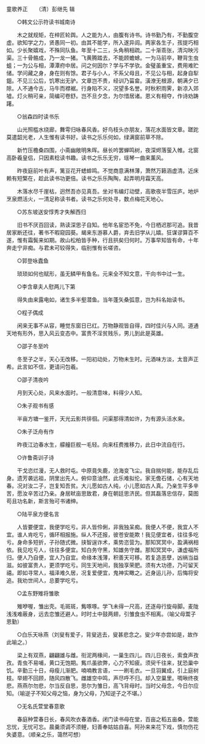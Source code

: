 童歌养正　　（清）彭继先 辑 

　　○韩文公示符读书城南诗 

　　木之就规矩，在梓匠轮舆。人之能为人，由腹有诗书。诗书勤乃有，不勤腹空虚。欲知学之力，贤愚同一初。由其不能学，所入遂异闾。两家各生子，孩提巧相如。少长聚嬉戏，不殊同队鱼。年至十二三，头角稍相疏。二十渐乖张，清沟映污渠。三十骨骼成，乃一龙一猪。飞黄腾踏去，不能顾蟾蜍。一为马前卒，鞭背生虫蛆；一为公与相，潭潭府中居。问之何因尔？学与不学欤。金璧虽重宝，费用难贮储。学问藏之身，身在则有馀。君子与小人，不系父母且，不见公与相，起身自犁鉏。不见三公后，饥寒出无驴。文章岂不贵，经训乃菑畲。潢潦无根源，朝满夕已除。人不通今古，马牛而襟裾。行身陷不义，况望多名誉。时秋积雨霁，新凉入郊墟。灯火稍可亲，简编可卷舒。岂不旦夕念，为尔惜居诸。恩义有相夺，作诗劝踌躇。 

　　○翁森四时读书乐 

　　山光照槛水绕廊，舞雩归咏春风香。好鸟枝头亦朋友，落花水面皆文章。蹉跎莫遣韶光老，人生惟有读书好。读书之乐乐何如，绿满窗前草不除。 

　　新竹压檐桑四围，小斋幽敞明朱晖。昼长吟罢蝉鸣树，夜深烬落萤入帷。北窗高卧羲皇侣，只因素稔读书趣。读书之乐乐无穷，瑶琴一曲来薰风。 

　　昨夜庭前叶有声，篱豆花开蟋蟀鸣。不觉商意满林薄，萧然万籁涵虚清。近床赖有短檠在，趁此读书功更倍。读书之乐乐陶陶，起弄明月霜天高。 

　　木落水尽千崖枯，迥然吾亦见真吾。坐对韦编灯动壁，高歌夜半雪压庐。地炉烹泉燃活火，一清足称读书者。读书之乐何处寻，数点梅花天地心。 

　　○苏东坡送安惇秀才失解西归 

　　旧书不厌百回读，熟读深思子自知。他年名宦恐不免，今日栖迟那可追。我昔居家断还往，著书不暇窥园葵。朅来东游慕人爵，弃去旧学从儿嬉。狂谋谬算百不遂，惟有霜鬓来如期。故山松柏皆手种，行且拱矣归何时。万事早知皆有命，十年奔走宁非痴。与君未可较得失，临别惟有长嗟咨。 

　　○郭登咏蠹鱼 

　　琐琐如何也赋形，虽无鳞甲有鱼名。元来全不知文意，干向书中过一生。 

　　○李含章夫人慰两儿下第 

　　得失由来露电如，诸生多半壑潜鱼。当年蓬矢桑弧意，岂为科名始读书。 

　　○程子偶成 

　　闲来无事不从容，睡觉东窗日已红。万物静观皆自得，四时佳兴与人同。道通天地有形外，思入风云变态中。富贵不淫贫贱乐，男儿到此是英雄。 

　　○邵子冬至吟 

　　冬至子之半，天心无改移。一阳初动处，万物未生时。元酒味方淡，太音声正希。此言如不信，更请问包羲。 

　　○邵子清夜吟 

　　月到天心处，风来水面时。一般清意味，料得少人知。 

　　○朱子观书有感 

　　半亩方塘一鉴开，天光云影共徘徊。问渠那得清如许，为有源头活水来。 

　　○朱子泛舟有作 

　　昨夜江边春水生，艨艟巨舰一毛轻。向来枉费推移力，此日中流自在行。 

　　○许鲁斋训子诗 

　　干戈恣烂漫，无人救时屯。中原竟失鹿，沧海变飞尘。我自揣何能，能存乱后身。遗芳袭远祖，阴里出先人。俯仰意油然，此乐难拟伦。家无儋石储，心有天地春。况对汝二子，岂复知吾贫。大儿愿如古人纯，小儿愿如古人真。乃亲生平多辛苦，愿汝辛苦过乃亲。身居畎亩思致君，身在朝廷思济民。但其磊落忠信存，莫图苟且功名新，斯言殆可书诸绅。 

　　○陆平泉方便名言 

　　人皆要便宜，我便学吃亏。非人皆伶俐，非我独呆痴。我便人不便，我宜人不宜。谁人肯吃亏，循环相报施。纵人不还报，彼苍安能欺！我见便宜者，往往多吃亏。身命多短折，子孙随式微。挟智逞诈术，乘势恣营为。那知冥冥中，盈满祸相依。我见吃亏人，往往多便宜。知白务守黑，知雄务守雌。那知冥冥中，谦虚福所归。便人乃自便，宜人乃自宜。命缘本浅薄，积善天可移。若复造恶孽，凶祸当益滋。如彼富贵人，更须学吃亏。同生天地间，我独享荣肥。须有大功德，乃可留天禧。即如寻常人，福泽难久居，况复爱便宜，鬼神实瞰之。近身运儿孙，后悔将安追。我劝世间人，总要学吃亏。 

　　○孟东野雉将雏歌 

　　雉咿喔，雏出壳。毛斑斑，觜啄啄。学飞未得一尺高，还逐母行旋母脚。麦陇浅浅难蔽身，远去恋雏还避人。时时土中鼓两翅，引雏食虫不相离。（喻父母鬻子恩勤） 

　　○白乐天咏燕（刘叟有爱子，背叟逃去，叟甚悲念之。叟少年亦尝如是，故作此喻之。） 

　　梁上有双燕，翩翩雄与雌。衔泥两椽间，一巢生四儿。四儿日夜长，索食声孜孜。青虫不易哺，黄口无饱期。觜爪虽欲弊，心力不知疲。须臾千往来，犹恐巢中饥。辛勤三十日，母瘦儿渐肥。喃喃教言语，一一刷毛衣。一旦羽翼成，引上庭树枝。举翅不回顾，随风四散飞。雌雄空中鸣，声尽呼不归。却入空巢里。啁啾终夜悲。燕燕尔勿悲，尔当反自思，思尔为雏日，高飞背母时。当时父母念，今日尔应知。（喻逆子不知父母之恼，身为父母，乃知逆子之不堪。） 

　　○无名氏萱堂春意歌 

　　春庭种萱春日长，春风吹衣春酒香。闭门读书母在堂，百亩之稻五亩桑，萱能忘忧，无忧可忘。晨羹须调不须鲤，妇善奉姑姑自喜。阿孙来来花下戏，慎勿伤花失婆意。（顺亲之乐，蔼然可想） 
